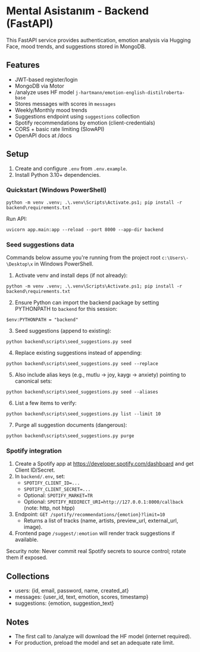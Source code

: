 # Mental Asistanım - Backend (FastAPI)

This FastAPI service provides authentication, emotion analysis via Hugging Face, mood trends, and suggestions stored in MongoDB.

## Features
- JWT-based register/login
- MongoDB via Motor
- /analyze uses HF model `j-hartmann/emotion-english-distilroberta-base`
- Stores messages with scores in `messages`
- Weekly/Monthly mood trends
- Suggestions endpoint using `suggestions` collection
- Spotify recommendations by emotion (client-credentials)
- CORS + basic rate limiting (SlowAPI)
- OpenAPI docs at /docs

## Setup
1. Create and configure `.env` from `.env.example`.
2. Install Python 3.10+ dependencies.

### Quickstart (Windows PowerShell)
```
python -m venv .venv; .\.venv\Scripts\Activate.ps1; pip install -r backend\requirements.txt
```

Run API:
```
uvicorn app.main:app --reload --port 8000 --app-dir backend
```

### Seed suggestions data

Commands below assume you're running from the project root `c:\Users\-\Desktop\x` in Windows PowerShell.

1) Activate venv and install deps (if not already):
```
python -m venv .venv; .\.venv\Scripts\Activate.ps1; pip install -r backend\requirements.txt
```

2) Ensure Python can import the backend package by setting PYTHONPATH to `backend` for this session:
```
$env:PYTHONPATH = "backend"
```

3) Seed suggestions (append to existing):
```
python backend\scripts\seed_suggestions.py seed
```

4) Replace existing suggestions instead of appending:
```
python backend\scripts\seed_suggestions.py seed --replace
```

5) Also include alias keys (e.g., mutlu -> joy, kaygı -> anxiety) pointing to canonical sets:
```
python backend\scripts\seed_suggestions.py seed --aliases
```

6) List a few items to verify:
```
python backend\scripts\seed_suggestions.py list --limit 10
```

7) Purge all suggestion documents (dangerous):
```
python backend\scripts\seed_suggestions.py purge
```

### Spotify integration
1. Create a Spotify app at https://developer.spotify.com/dashboard and get Client ID/Secret.
2. In `backend/.env`, set:
	- `SPOTIFY_CLIENT_ID=...`
	- `SPOTIFY_CLIENT_SECRET=...`
	- Optional: `SPOTIFY_MARKET=TR`
	- Optional: `SPOTIFY_REDIRECT_URI=http://127.0.0.1:8000/callback` (note: http, not htpp)
3. Endpoint: `GET /spotify/recommendations/{emotion}?limit=10`
	- Returns a list of tracks (name, artists, preview_url, external_url, image).
4. Frontend page `/suggest/:emotion` will render track suggestions if available.

Security note: Never commit real Spotify secrets to source control; rotate them if exposed.

## Collections
- users: {id, email, password, name, created_at}
- messages: {user_id, text, emotion, scores, timestamp}
- suggestions: {emotion, suggestion_text}

## Notes
- The first call to /analyze will download the HF model (internet required).
- For production, preload the model and set an adequate rate limit.
